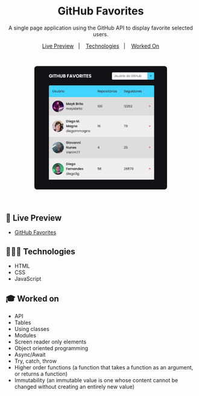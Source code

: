 <h1 align="center"> GitHub Favorites </h1>

<p align="center">
A single page application using the GitHub API to display favorite selected users. <br/>
</p>

<p align="center">
  <a href="#-live-preview">Live Preview</a>&nbsp;&nbsp;&nbsp;|&nbsp;&nbsp;&nbsp;
  <a href="#-technologies">Technologies</a>&nbsp;&nbsp;&nbsp;|&nbsp;&nbsp;&nbsp;
  <a href="#-worked-on">Worked On</a>
</p>

<br/>

<p align="center">
  <img alt="Project photo." src="./.github/cover.png" width="70%" />
</p>

<br/>

## 📝 Live Preview 
- [GitHub Favorites](https://dmm.studio/github/rocketseat/explorer/stage-06/github-favorites/)

## 🧑🏻‍💻 Technologies

- HTML
- CSS
- JavaScript

## 🎓 Worked on

- API
- Tables
- Using classes 
- Modules
- Screen reader only elements
- Object oriented programming
- Async/Await
- Try, catch, throw
- Higher order functions (a function that takes a function as an argument, or returns a function)
- Immutability (an immutable value is one whose content cannot be changed without creating an entirely new value)